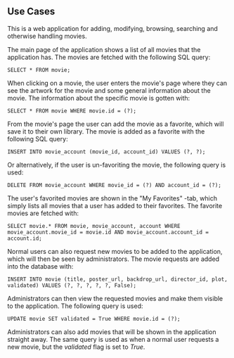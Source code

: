 ## Use Cases
This is a web application for adding, modifying, browsing, searching and otherwise handling movies.

The main page of the application shows a list of all movies that the application has. The movies are fetched with the following SQL query:
```
SELECT * FROM movie;
```

When clicking on a movie, the user enters the movie's page where they can see the artwork for the movie and some general information about the movie. The information about the specific movie is gotten with:
```
SELECT * FROM movie WHERE movie.id = (?);
```

From the movie's page the user can add the movie as a favorite, which will save it to their own library. The movie is added as a favorite with the following SQL query:
```
INSERT INTO movie_account (movie_id, account_id) VALUES (?, ?);
```

Or alternatively, if the user is un-favoriting the movie, the following query is used:
```
DELETE FROM movie_account WHERE movie_id = (?) AND account_id = (?);
```

The user's favorited movies are shown in the "My Favorites" -tab, which simply lists all movies that a user has added to their favorites. The favorite movies are fetched with:
```
SELECT movie.* FROM movie, movie_account, account WHERE movie_account.movie_id = movie.id AND movie_account.account_id = account.id;
```

Normal users can also request new movies to be added to the application, which will then be seen by administrators. The movie requests are added into the database with:
```
INSERT INTO movie (title, poster_url, backdrop_url, director_id, plot, validated) VALUES (?, ?, ?, ?, ?, False);
```

Administrators can then view the requested movies and make them visible to the application. The following query is used:
```
UPDATE movie SET validated = True WHERE movie.id = (?);
```

Administrators can also add movies that will be shown in the application straight away. The same query is used as when a normal user requests a new movie, but the _validated_ flag is set to _True_.
